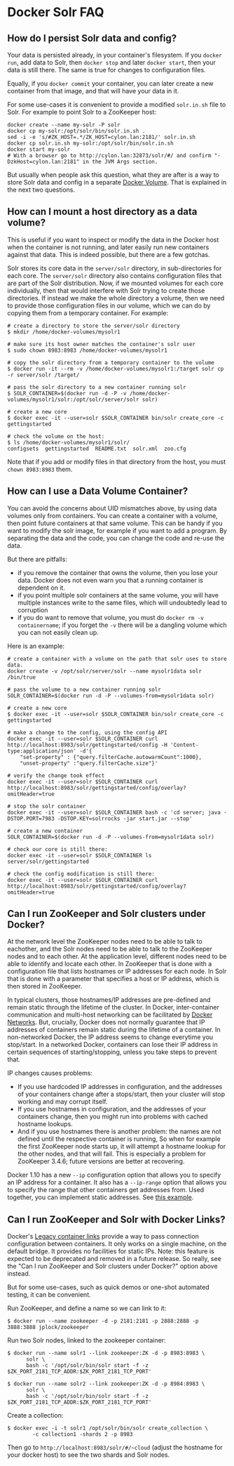 
Docker Solr FAQ
===============


How do I persist Solr data and config?
--------------------------------------

Your data is persisted already, in your container's filesystem.
If you `docker run`, add data to Solr, then `docker stop` and later
`docker start`, then your data is still there. The same is true for
changes to configuration files.

Equally, if you `docker commit` your container, you can later create a new
container from that image, and that will have your data in it.

For some use-cases it is convenient to provide a modified `solr.in.sh` file to Solr.
For example to point Solr to a ZooKeeper host:

```
docker create --name my-solr -P solr
docker cp my-solr:/opt/solr/bin/solr.in.sh .
sed -i -e 's/#ZK_HOST=.*/ZK_HOST=cylon.lan:2181/' solr.in.sh
docker cp solr.in.sh my-solr:/opt/solr/bin/solr.in.sh
docker start my-solr
# With a browser go to http://cylon.lan:32873/solr/#/ and confirm "-DzkHost=cylon.lan:2181" in the JVM Args section.
```

But usually when people ask this question, what they are after is a way
to store Solr data and config in a separate [Docker Volume](https://docs.docker.com/userguide/dockervolumes/).
That is explained in the next two questions.


How can I mount a host directory as a data volume?
--------------------------------------------------

This is useful if you want to inspect or modify the data in the Docker host
when the container is not running, and later easily run new containers against that data.
This is indeed possible, but there are a few gotchas.

Solr stores its core data in the `server/solr` directory, in sub-directories
for each core. The `server/solr` directory also contains configuration files
that are part of the Solr distribution.
Now, if we mounted volumes for each core individually, then that would
interfere with Solr trying to create those directories. If instead we make
the whole directory a volume, then we need to provide those configuration files
in our volume, which we can do by copying them from a temporary container.
For example:

```
# create a directory to store the server/solr directory
$ mkdir /home/docker-volumes/mysolr1

# make sure its host owner matches the container's solr user
$ sudo chown 8983:8983 /home/docker-volumes/mysolr1

# copy the solr directory from a temporary container to the volume
$ docker run -it --rm -v /home/docker-volumes/mysolr1:/target solr cp -r server/solr /target/

# pass the solr directory to a new container running solr
$ SOLR_CONTAINER=$(docker run -d -P -v /home/docker-volumes/mysolr1/solr:/opt/solr/server/solr solr)

# create a new core
$ docker exec -it --user=solr $SOLR_CONTAINER bin/solr create_core -c gettingstarted

# check the volume on the host:
$ ls /home/docker-volumes/mysolr1/solr/
configsets  gettingstarted  README.txt  solr.xml  zoo.cfg
```

Note that if you add or modify files in that directory from the host, you must `chown 8983:8983` them.


How can I use a Data Volume Container?
--------------------------------------

You can avoid the concerns about UID mismatches above, by using data volumes only from containers.
You can create a container with a volume, then point future containers at that same volume.
This can be handy if you want to modify the solr image, for example if you want to add a program.
By separating the data and the code, you can change the code and re-use the data.

But there are pitfalls:

- if you remove the container that owns the volume, then you lose your data.
  Docker does not even warn you that a running container is dependent on it.
- if you point multiple solr containers at the same volume, you will have multiple instances
  write to the same files, which will undoubtedly lead to corruption
- if you do want to remove that volume, you must do `docker rm -v containername`;
  if you forget the `-v` there will be a dangling volume which you can not easily clean up.

Here is an example:

```
# create a container with a volume on the path that solr uses to store data.
docker create -v /opt/solr/server/solr --name mysolr1data solr /bin/true

# pass the volume to a new container running solr
SOLR_CONTAINER=$(docker run -d -P --volumes-from=mysolr1data solr)

# create a new core
$ docker exec -it --user=solr $SOLR_CONTAINER bin/solr create_core -c gettingstarted

# make a change to the config, using the config API
docker exec -it --user=solr $SOLR_CONTAINER curl http://localhost:8983/solr/gettingstarted/config -H 'Content-type:application/json' -d'{
    "set-property" : {"query.filterCache.autowarmCount":1000},
    "unset-property" :"query.filterCache.size"}'

# verify the change took effect
docker exec -it --user=solr $SOLR_CONTAINER curl http://localhost:8983/solr/gettingstarted/config/overlay?omitHeader=true

# stop the solr container
docker exec -it --user=solr $SOLR_CONTAINER bash -c 'cd server; java -DSTOP.PORT=7983 -DSTOP.KEY=solrrocks -jar start.jar --stop'

# create a new container
SOLR_CONTAINER=$(docker run -d -P --volumes-from=mysolr1data solr)

# check our core is still there:
docker exec -it --user=solr $SOLR_CONTAINER ls server/solr/gettingstarted

# check the config modification is still there:
docker exec -it --user=solr $SOLR_CONTAINER curl http://localhost:8983/solr/gettingstarted/config/overlay?omitHeader=true
```


Can I run ZooKeeper and Solr clusters under Docker?
---------------------------------------------------

At the network level the ZooKeeper nodes need to be able to talk to eachother,
and the Solr nodes need to be able to talk to the ZooKeeper nodes and to each other.
At the application level, different nodes need to be able to identify and locate each other.
In ZooKeeper that is done with a configuration file that lists hostnames or IP addresses for each node.
In Solr that is done with a parameter that specifies a host or IP address, which is then stored in ZooKeeper.

In typical clusters, those hostnames/IP addresses are pre-defined and remain static through the lifetime of the cluster.
In Docker, inter-container communication and multi-host networking can be facilitated by [Docker Networks](https://docs.docker.com/engine/userguide/networking/).
But, crucially, Docker does not normally guarantee that IP addresses of containers remain static during the lifetime of a container.
In non-networked Docker, the IP address seems to change everytime you stop/start.
In a networked Docker, containers can lose their IP address in certain sequences of starting/stopping, unless you take steps to prevent that.

IP changes causes problems:

- If you use hardcoded IP addresses in configuration, and the addresses of your containers change after a stops/start, then your cluster will stop working and may corrupt itself.
- If you use hostnames in configuration, and the addresses of your containers change, then you might run into problems with cached hostname lookups.
- And if you use hostnames there is another problem: the names are not defined until the respective container is running,
So when for example the first ZooKeeper node starts up, it will attempt a hostname lookup for the other nodes, and that will fail.
This is especially a problem for ZooKeeper 3.4.6; future versions are better at recovering.

Docker 1.10 has a new `--ip` configuration option that allows you to specify an IP address for a container.
It also has a `--ip-range` option that allows you to specify the range that other containers get addresses from.
Used together, you can implement static addresses. See [this example](docs/docker-networking.md).


Can I run ZooKeeper and Solr with Docker Links?
-----------------------------------------------

Docker's [Legacy container links](https://docs.docker.com/engine/userguide/networking/default_network/dockerlinks/) provide a way to 
pass connection configuration between containers. It only works on a single machine, on the default bridge.
It provides no facilities for static IPs.
Note: this feature is expected to be deprecated and removed in a future release. 
So really, see the "Can I run ZooKeeper and Solr clusters under Docker?" option above instead.

But for some use-cases, such as quick demos or one-shot automated testing, it can be convenient.

Run ZooKeeper, and define a name so we can link to it:

```console
$ docker run --name zookeeper -d -p 2181:2181 -p 2888:2888 -p 3888:3888 jplock/zookeeper
```

Run two Solr nodes, linked to the zookeeper container:

```console
$ docker run --name solr1 --link zookeeper:ZK -d -p 8983:8983 \
      solr \
      bash -c '/opt/solr/bin/solr start -f -z $ZK_PORT_2181_TCP_ADDR:$ZK_PORT_2181_TCP_PORT'

$ docker run --name solr2 --link zookeeper:ZK -d -p 8984:8983 \
      solr \
      bash -c '/opt/solr/bin/solr start -f -z $ZK_PORT_2181_TCP_ADDR:$ZK_PORT_2181_TCP_PORT'
```

Create a collection:

```console
$ docker exec -i -t solr1 /opt/solr/bin/solr create_collection \
        -c collection1 -shards 2 -p 8983
```

Then go to `http://localhost:8983/solr/#/~cloud` (adjust the hostname for your docker host) to see the two shards and Solr nodes.
